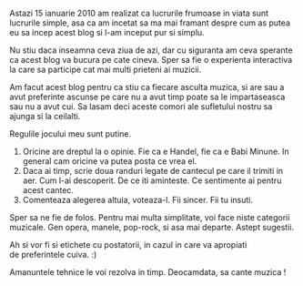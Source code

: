 Astazi 15 ianuarie 2010 am realizat ca lucrurile frumoase in viata sunt lucrurile simple, asa ca am incetat sa ma mai framant despre cum as putea eu sa incep acest blog si l-am inceput pur si simplu.

Nu stiu daca inseamna ceva ziua de azi, dar cu siguranta am ceva sperante ca acest blog va bucura pe cate cineva. Sper sa fie o experienta interactiva la care sa participe cat mai multi prieteni ai muzicii.

Am facut acest blog pentru ca stiu ca fiecare asculta muzica, si are sau a avut preferinte ascunse pe care nu a avut timp poate sa le impartaseasca sau nu a avut cui. Sa lasam deci aceste comori ale sufletului nostru sa ajunga si la ceilalti.

Regulile jocului meu sunt putine.

1. Oricine are dreptul la o opinie. Fie ca e Handel, fie ca e Babi Minune. In general cam oricine va putea posta ce vrea el.
2. Daca ai timp, scrie doua randuri legate de cantecul pe care il trimiti in aer. Cum l-ai descoperit. De ce iti aminteste. Ce sentimente ai pentru acest cantec.
3. Comenteaza alegerea altuia, voteaza-l. Fii sincer. Fii tu insuti.

Sper sa ne fie de folos. Pentru mai multa simplitate, voi face niste categorii muzicale. Gen opera, manele, pop-rock, si asa mai departe. Astept sugestii.

Ah si vor fi si etichete cu postatorii, in cazul in care va apropiati de&nbsp;preferintele cuiva. :)

Amanuntele tehnice le voi rezolva in timp. Deocamdata, sa cante muzica !
